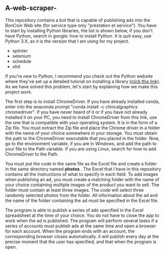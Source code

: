 <h2>A-web-scraper-</h2>
<p>This repository contains a bot that is capable of publishing ads into the BonCoin Web site (for service type only "prestation et service"). You have to start by installing Python libraries, the list is shown below, if you don't have Python, search in google: how to install Python. It is quit easy, use Python 3.X, as it is the version that I am using for my project.</p>
<ul><li>splinter</li>
  <li>selenium</li>
  <li>schedule</li>
  <li>xlrd</li></ul>
 <p>If you're new to Python, I recommend you check out the Python website where they've set up a detailed tutorial on installing a library <a href="https://packaging.python.org/tutorials/installing-packages/">(click this link)</a>. As we have solved this problem, let's start by explaining how we make this project work. </ p>
<p> The first step is to install ChromeDriver. If you have already installed conda, enter into the anaconda prompt "conda install -c clinicalgraphics chromedriver". If you have never heard of it or if you have not already installed it on your PC, you need to install ChromeDriver from this link, use the one that is compatible with your operating system. It is in the form of a Zip file. You must extract the Zip file and place the Chrome driver in a folder with the name of your choice somewhere in your storage. You must obtain the path to the ChromeDriver executable that you placed in the folder. Now, go to the environment variable, if you are in Windows, and add the path to your file to the Path variable. If you are using Linux, search for how to add ChromeDriver to the Path.<p>
  
  <p> You must put the code in the same file as the Excel file and create a folder in the same directory named <b> photos </b>. The Excel that I have in this repository contains all the instructions of what to specify in each field. To add images when publishing an ad, you must create a matching folder with the name of your choice containing multiple images of the product you want to sell. The folder must contain at least three images. The code will select three randomly selected photos from the folder. All information about the ad and the name of the folder containing the ad must be specified in the Excel file. </p>
  
  <p>The program is able to publish a series of ads specified in the Excel spreadsheet at the time of your choice. You do not have to close the app to work when the ad is published. The program will perform several tasks if a series of accounts must publish ads at the same time and open a browser for each account. When the program ends with an account, the corresponding browser closes automatically. it will publish every day at the precise moment that the user has specified, and that when the program is open.</p>
